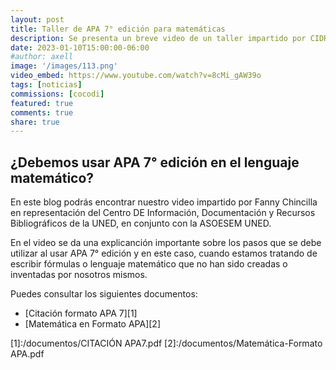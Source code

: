 ```yaml
---
layout: post
title: Taller de APA 7° edición para matemáticas
description: Se presenta un breve video de un taller impartido por CIDREB de la UNED con la ASOESEM UNED
date: 2023-01-10T15:00:00-06:00
#author: axell
image: '/images/113.png'
video_embed: https://www.youtube.com/watch?v=8cMi_gAW39o
tags: [noticias]
commissions: [cocodi]
featured: true
comments: true
share: true
---
```

## ¿Debemos usar APA 7° edición en el lenguaje matemático?
En este blog podrás encontrar nuestro video impartido por Fanny Chincilla en representación del Centro DE Información, Documentación y Recursos Bibliográficos de la UNED, en conjunto con la ASOESEM UNED. 

En el video se da una explicanción importante sobre los pasos que se debe utilizar al usar APA 7° edición y en este caso, cuando estamos tratando de escribir fórmulas o lenguaje matemático que no han sido creadas o inventadas por nosotros mismos. 

Puedes consultar los siguientes documentos: 
* [Citación formato APA 7][1]
* [Matemática en Formato APA][2]

[1]:/documentos/CITACIÓN APA7.pdf
[2]:/documentos/Matemática-Formato APA.pdf
